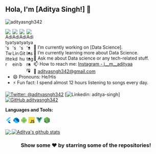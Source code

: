 ## Hola, I'm [Aditya Singh!] 👋

<p align="left"> <img src="https://komarev.com/ghpvc/?username=iampawan&label=Views&color=blue&style=plastic" alt="adityasngh342" /> </p>

<a href="https://twitter.com/adityasngh342">
  <img align="left" alt="Aditya's Twitter" width="22px" src="https://cdn.jsdelivr.net/npm/simple-icons@v3/icons/twitter.svg" />
</a>
<a href="https://linkedin.com/in/aditya-singh-84b6a916b/">
  <img align="left" alt="Aditya's Linkdein" width="22px" src="https://cdn.jsdelivr.net/npm/simple-icons@v3/icons/linkedin.svg" />
</a>
<a href="https://github.com/adityasngh342">
  <img align="left" alt="Aditya's Github" width="22px" src="https://cdn.jsdelivr.net/npm/simple-icons@v3/icons/github.svg" />
</a>

<a href="https://instagram.com/i__m__adityaa/">
  <img align="left" alt="Aditya's Instagram" width="22px" src="https://cdn.jsdelivr.net/npm/simple-icons@v3/icons/instagram.svg" />
</a>


<br/>
<br/>


- 🔭 I’m currently working on [Data Science].
- 🌱 I’m currently learning more about Data Science.
- 💬 Ask me about Data science or any tech-related stuff.
- 📫 How to reach me: [Instagram - i__m__adityaa](https://www.instagram.com/i__m__adityaa/) 
- - :e-mail: adityasngh342@gmail.com 
- 😄 Pronouns: He/His
- ⚡ Fun fact: I spend almost 12 hours listening to songs every day.

[![Twitter: @adityasngh342](https://img.shields.io/twitter/follow/adityasngh342?style=social)](https://twitter.com/adityasngh342)
[![Linkedin: aditya-singh](https://img.shields.io/badge/-adityasingh-blue?style=flat-square&logo=Linkedin&logoColor=white&link=https://https://linkedin.com/in/aditya-singh-84b6a916b/)]
[![GitHub adityasngh342](https://img.shields.io/github/followers/adityasngh342?label=follow&style=social)](https://github.com/adityasngh342)



**Languages and Tools:**  

<code><img height="20" src="https://raw.githubusercontent.com/github/explore/80688e429a7d4ef2fca1e82350fe8e3517d3494d/topics/flutter/flutter.png"></code>
<code><img height="20" src="https://raw.githubusercontent.com/github/explore/80688e429a7d4ef2fca1e82350fe8e3517d3494d/topics/dart/dart.png"></code>
<code><img height="20" src="https://raw.githubusercontent.com/github/explore/80688e429a7d4ef2fca1e82350fe8e3517d3494d/topics/android/android.png"></code>
<code><img height="20" src="https://raw.githubusercontent.com/github/explore/80688e429a7d4ef2fca1e82350fe8e3517d3494d/topics/javascript/javascript.png"></code>
<code><img height="20" src="https://raw.githubusercontent.com/github/explore/80688e429a7d4ef2fca1e82350fe8e3517d3494d/topics/vue/vue.png"></code>
<code><img height="20" src="https://raw.githubusercontent.com/github/explore/80688e429a7d4ef2fca1e82350fe8e3517d3494d/topics/nodejs/nodejs.png"></code>    

<a href="https://github.com/adityasngh342">
  <img align="center" src="https://github-readme-stats.vercel.app/api/top-langs/?username=iampawan&theme=light&hide_langs_below=1" />
</a>
<a href="https://github.com/adityasngh342">
 <img align="center" src="https://github-readme-stats.vercel.app/api?username=adityasngh342&show_icons=true&theme=light&line_height=27" alt="Aditya's github stats"/>
</a>



<div align="center">

### Show some ❤️ by starring some of the repositories!

</div>
